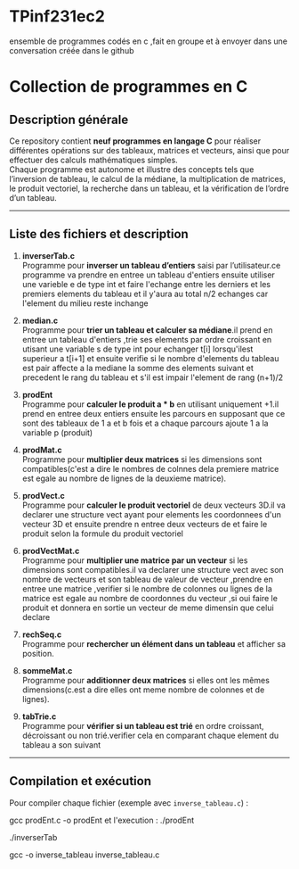 # TPinf231ec2
ensemble de programmes codés en c ,fait en groupe et à envoyer dans une conversation créée dans le github

# Collection de programmes en C

## Description générale

Ce repository contient **neuf programmes en langage C** pour réaliser différentes opérations sur des tableaux, matrices et vecteurs, ainsi que pour effectuer des calculs mathématiques simples.  
Chaque programme est autonome et illustre des concepts tels que l’inversion de tableau, le calcul de la médiane, la multiplication de matrices, le produit vectoriel, la recherche dans un tableau, et la vérification de l’ordre d’un tableau.

---

## Liste des fichiers et description

1. **inverserTab.c**  
   Programme pour **inverser un tableau d’entiers** saisi par l’utilisateur.ce programme va prendre en entree un tableau d'entiers ensuite utiliser une varieble e de type int et faire l'echange entre les derniers et les premiers elements du tableau et il y'aura au total n/2 echanges car l'element du milieu reste inchange

2. **median.c**  
   Programme pour **trier un tableau et calculer sa médiane**.il prend en entree un tableau d'entiers ,trie ses elements par ordre croissant en utisant une variable s de type int pour echanger t[i] lorsqu'ilest superieur a t[i+1] et ensuite verifie si le nombre d'elements du tableau est pair affecte a la mediane la somme des elements suivant et precedent le rang du tableau et s'il est impair l'element de rang (n+1)/2

3. **prodEnt**  
   Programme pour **calculer le produit a * b** en utilisant uniquement +1.il prend en entree deux entiers ensuite les parcours en supposant que ce sont des tableaux de 1 a et b fois et a chaque parcours ajoute 1 a la variable p (produit)

4. **prodMat.c**  
   Programme pour **multiplier deux matrices** si les dimensions sont compatibles(c'est a dire le nombres de colnnes dela premiere matrice est egale au nombre de lignes de la deuxieme matrice).

5. **prodVect.c**  
   Programme pour **calculer le produit vectoriel** de deux vecteurs 3D.il va declarer une structure vect ayant pour elements les coordonnees d'un vecteur 3D et ensuite prendre n entree deux vecteurs de et faire le produit selon la formule du produit vectoriel

6. **prodVectMat.c**  
   Programme pour **multiplier une matrice par un vecteur** si les dimensions sont compatibles.il va declarer une structure vect avec son nombre de vecteurs et son tableau de valeur de vecteur ,prendre en entree une matrice ,verifier si le nombre de colonnes ou lignes de la matrice est egale au nombre de coordonnes du vecteur ,si oui faire le produit et donnera en sortie un vecteur de meme dimensin que celui declare

7. **rechSeq.c**  
   Programme pour **rechercher un élément dans un tableau** et afficher sa position.

8. **sommeMat.c**  
   Programme pour **additionner deux matrices** si elles ont les mêmes dimensions(c.est a dire elles ont meme nombre de colonnes et de lignes).

9. **tabTrie.c**  
   Programme pour **vérifier si un tableau est trié** en ordre croissant, décroissant ou non trié.verifier cela en comparant chaque element du tableau a son suivant 

---

## Compilation et exécution

Pour compiler chaque fichier (exemple avec `inverse_tableau.c`) :

gcc prodEnt.c -o prodEnt
et l'execution : ./prodEnt

./inverserTab

gcc -o inverse_tableau inverse_tableau.c

